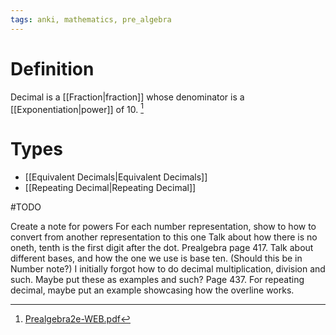 ```yaml
---
tags: anki, mathematics, pre_algebra
---
```


# Definition

Decimal is a [[Fraction|fraction]] whose denominator is a [[Exponentiation|power]] of $10$. [^1]

# Types

- [[Equivalent Decimals|Equivalent Decimals]]
- [[Repeating Decimal|Repeating Decimal]]

#TODO

Create a note for powers
For each number representation, show to how to convert from another representation to this one
Talk about how there is no oneth, tenth is the first digit after the dot. Prealgebra page 417.
Talk about different bases, and how the one we use is base ten. (Should this be in Number note?)
I initially forgot how to do decimal multiplication, division and such. Maybe put these as examples and such? Page 437.
For repeating decimal, maybe put an example showcasing how the overline works.

[^1]: [Prealgebra2e-WEB.pdf](zotero://open-pdf/library/items/W4QW2QZI?page=416)